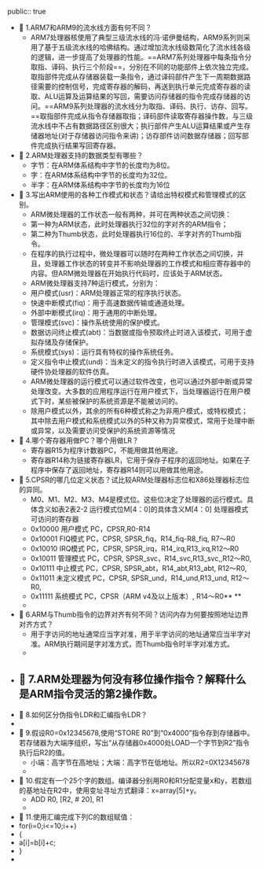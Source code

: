 public:: true

- 🔵 1.ARM7和ARM9的流水线方面有何不同？
	- ARM7处理器核使用了典型三级流水线的冯·诺伊曼结构，ARM9系列则采用了基于五级流水线的哈佛结构。通过增加流水线级数简化了流水线各级的逻辑，进一步提高了处理器的性能。==ARM7系列处理器中每条指令分取指、译码、执行三个阶段==，分别在不同的功能部件上依次独立完成。取指部件完成从存储器装载一条指令，通过译码部件产生下一周期数据路径需要的控制信号，完成寄存器的解码，再送到执行单元完成寄存器的读取、ALU运算及运算结果的写回，需要访问存储器的指令完成存储器的访问。==ARM9系列处理器的流水线分为取指、译码、执行、访存、回写。==取指部件完成从指令存储器取指；译码部件读取寄存器操作数，与三级流水线中不占有数据路径区别很大；执行部件产生ALU运算结果或产生存储器地址(对于存储器访问指令来讲)；访存部件访问数据存储器；回写部件完成执行结果写回寄存器。
- 🔵 2.ARM处理器支持的数据类型有哪些？
	- 字节：在ARM体系结构中字节的长度均为8位。
	- 字：在ARM体系结构中字节的长度均为32位。
	- 半字：在ARM体系结构中字节的长度均为16位
- 🔵 3.写出ARM使用的各种工作模式和状态？请给出特权模式和管理模式的区别。
	- ARM微处理器的工作状态一般有两种，并可在两种状态之间切换：
	- 第一种为ARM状态，此时处理器执行32位的字对齐的ARM指令；
	- 第二种为Thumb状态，此时处理器执行16位的、半字对齐的Thumb指令。
	- 在程序的执行过程中，微处理器可以随时在两种工作状态之间切换，并且，处理器工作状态的转变并不影响处理器的工作模式和相应寄存器中的内容。但ARM微处理器在开始执行代码时，应该处于ARM状态。
	- ARM微处理器支持7种运行模式，分别为：
	- 用户模式(usr)：ARM处理器正常的程序执行状态。
	- 快速中断模式(fiq)：用于高速数据传输或通道处理。
	- 外部中断模式(irq)：用于通用的中断处理。
	- 管理模式(svc)：操作系统使用的保护模式。
	- 数据访问终止模式(abt)：当数据或指令预取终止时进入该模式，可用于虚拟存储及存储保护。
	- 系统模式(sys)：运行具有特权的操作系统任务。
	- 定义指令中止模式(und)：当未定义的指令执行时进入该模式，可用于支持硬件协处理器的软件仿真。
	- ARM微处理器的运行模式可以通过软件改变，也可以通过外部中断或异常处理改变。大多数的应用程序运行在用户模式下，当处理器运行在用户模式下时，某些被保护的系统资源是不能被访问的。
	- 除用户模式以外，其余的所有6种模式称之为非用户模式，或特权模式；其中除去用户模式和系统模式以外的5种又称为异常模式，常用于处理中断或异常，以及需要访问受保护的系统资源等情况
- 🔵 4.哪个寄存器用做PC？哪个用做LR？
	- 寄存器R15为程序计数器PC，不能用做其他用途。
	- 寄存器R14称为链接寄存器LR，它用于保存子程序的返回地址。如果在子程序中保存了返回地址，寄存器R14则可以用做其他用途。
- 🔵 5.CPSR的哪几位定义状态？试比较ARM处理器标志位和X86处理器标志位的异同。
	- M0、M1、M2、M3、M4是模式位。这些位决定了处理器的运行模式。具体含义如表2表2-2 运行模式位M[4：0]的具体含义M[4：0] 处理器模式 可访问的寄存器
	- 0x10000
	  用户模式 PC，CPSR,R0-R14
	- 0x10001
	  FIQ模式 PC，CPSR, SPSR_fiq，R14_fiq-R8_fiq,
	  R7～R0
	- 0x10010
	  IRQ模式 PC，CPSR, SPSR_irq，R14_irq,R13_irq,R12～R0
	- 0x10011
	  管理模式 PC，CPSR, SPSR_svc，R14_svc,R13_svc,,R12～R0,
	- 0x10111
	  中止模式 PC，CPSR, SPSR_abt，R14_abt,R13_abt,
	  R12～R0,
	- 0x11011
	  未定义模式 PC，CPSR, SPSR_und，R14_und,R13_und,
	  R12～R0,
	- 0x11111
	  系统模式 PC，CPSR（ARM v4及以上版本）, R14～R0**
	  **
	-
- 🔵 6.ARM与Thumb指令的边界对齐有何不同？访问内存为何要按照地址边界对齐方式？
	- 用于字访问的地址通常应当字对准，用于半字访问的地址通常应当半字对准。ARM执行期间是字对准方式，而Thumb指令时半字对准方式。
	-
- 🔵 7.ARM处理器为何没有移位操作指令？解释什么是ARM指令灵活的第2操作数。
	-
- 🔵 8.如何区分伪指令LDR和汇编指令LDR？
-
- 🔵 9.假设R0=0x12345678,使用“STORE R0”到“0x4000”指令存到存储器中。若存储器为大端序组织，写出“从存储器0x4000处LOAD一个字节到R2”指令执行后R2的值。
	- 小端：高字节在高地址；大端：高字节在低地址。所以R2=0X12345678
	-
- 🔵 10.假定有一个25个字的数组。编译器分别用R0和R1分配变量x和y，若数组的基地址在R2中，使用变址寻址方式翻译：x=array[5]+y。
	- ADD R0, [R2, # 20], R1
	-
- 🔵 11.使用汇编完成下列C的数组赋值：
- for(i=0;i<=10;i++)
- {
- a[i]=b[i]+c;
- }
-